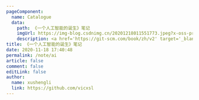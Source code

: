 ```yaml
---
pageComponent:
  name: Catalogue
  data:
    path: 《一个人工智能的诞生》笔记
    imgUrl: https://img-blog.csdnimg.cn/20201218011551773.jpeg?x-oss-process=image/watermark,type_ZmFuZ3poZW5naGVpdGk,shadow_10,text_aHR0cHM6Ly9ibG9nLmNzZG4ubmV0L3FxXzMzNDkwODE3,size_16,color_FFFFFF,t_70#pic_center
    description: <a href='https://git-scm.com/book/zh/v2' target='_blank'>《一个人工智能的诞生》</a>的学习笔记，以官方文档为准。
title: 《一个人工智能的诞生》笔记
date: 2020-11-18 17:40:48
permalink: /note/ai
article: false
comment: false
editLink: false
author:
  name: xushengli
  link: https://github.com/vicxsl
---
```


